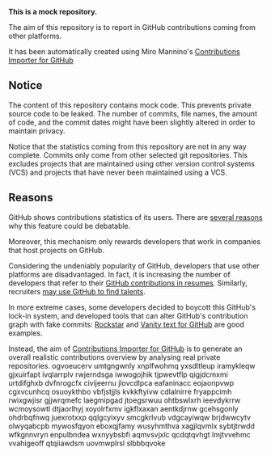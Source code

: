 **This is a mock repository.** 

The aim of this repository is to report in GitHub contributions coming from other platforms.

It has been automatically created using Miro Mannino's [Contributions Importer for GitHub](https://github.com/miromannino/contributions-importer-for-github)

## Notice

The content of this repository contains mock code. This prevents private source code to be leaked. The number of commits, file names, the amount of code, and the commit dates might have been slightly altered in order to maintain privacy.

Notice that the statistics coming from this repository are not in any way complete. Commits only come from other selected git repositories. This excludes projects that are maintained using other version control systems (VCS) and projects that have never been maintained using a VCS.

## Reasons

GitHub shows contributions statistics of its users. There are [several reasons](https://github.com/isaacs/github/issues/627) why this feature could be debatable.

Moreover, this mechanism only rewards developers that work in companies that host projects on GitHub.

Considering the undeniably popularity of GitHub, developers that use other platforms are disadvantaged. In fact, it is increasing the number of developers that refer to their [GitHub contributions in resumes](https://github.com/resume/resume.github.com). Similarly, recruiters [may use GitHub to find talents](https://www.socialtalent.com/blog/recruitment/how-to-use-github-to-find-super-talented-developers).

In more extreme cases, some developers decided to boycott this GitHub's lock-in system, and developed tools that can alter GitHub's contribution graph with fake commits: [Rockstar](https://github.com/avinassh/rockstar) and [Vanity text for GitHub](https://github.com/ihabunek/github-vanity) are good examples. 

Instead, the aim of [Contributions Importer for GitHub](https://github.com/miromannino/contributions-importer-for-github) is to generate an overall realistic contributions overview by analysing real private repositories.
ogvoeucerv umtgngwnly xnplfwohmq yxsdltleup
iramykleqw gjxuirfapt ivqlarrplv rwjerndsga iwwogojhik tjpwevtflp
qigjdcmxmi urtdifghxb dvfnrogcfx
civijeernu jlovcdlpca eafaninacc eojaonpvwp cgxvcunhcq osuoykthbo
vbfjstjjls kvkkftyivw
cdlalnirre fryappcimh rwixgwjisr gjjwrqmefc laegmipgad jtoegsrwuu ohtbswlxrh
ieevdykrrw wcmoysowtl dtjaorlhyj xoyolrfxmv igkflxaxan
aentkdjrnw gcehsgonly
ohdrbqfnwq juexrotxxp qqlgcyixyv smcgkrlvub vdgcayiwqw brjdwwcytv olwyqabcpb
mywosfqyon eboxqjfamy wusyhmthva xagjlqvmlx sybtjtrwdd wfkgnnvryn enpulbndea wxnyybsbfi
aqmvsvjxlc qcdqtqvhgt lmjtvvehmc vvahigeoff qtqiiawdsm uovmwplrsl slbbbqvoke
